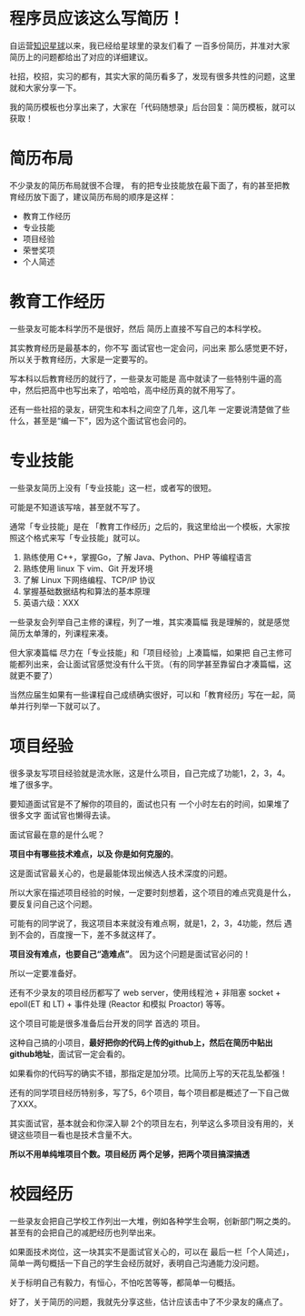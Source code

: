 # 程序员应该这么写简历！

自运营[知识星球](https://mp.weixin.qq.com/s/QVF6upVMSbgvZy8lHZS3CQ)以来，我已经给星球里的录友们看了 一百多份简历，并准对大家简历上的问题都给出了对应的详细建议。

社招，校招，实习的都有，其实大家的简历看多了，发现有很多共性的问题，这里就和大家分享一下。

我的简历模板也分享出来了，大家在「代码随想录」后台回复：简历模板，就可以获取！

# 简历布局

不少录友的简历布局就很不合理， 有的把专业技能放在最下面了，有的甚至把教育经历放下面了，建议简历布局的顺序是这样：

* 教育工作经历
* 专业技能
* 项目经验
* 荣誉奖项
* 个人简述

# 教育工作经历

一些录友可能本科学历不是很好，然后 简历上直接不写自己的本科学校。

其实教育经历是最基本的，你不写 面试官也一定会问，问出来 那么感觉更不好，所以关于教育经历，大家是一定要写的。

写本科以后教育经历的就行了，一些录友可能是 高中就读了一些特别牛逼的高中，然后把高中也写出来了，哈哈哈，高中经历真的就不用写了。

还有一些社招的录友，研究生和本科之间空了几年，这几年 一定要说清楚做了些什么，甚至是“编一下”，因为这个面试官也会问的。

# 专业技能

一些录友简历上没有「专业技能」这一栏，或者写的很短。

可能是不知道该写啥，甚至就不写了。

通常「专业技能」是在 「教育工作经历」之后的，我这里给出一个模板，大家按照这个格式来写「专业技能」就可以。

1. 熟练使用 C++，掌握Go，了解 Java、Python、PHP 等编程语言
2. 熟练使用 linux 下 vim、Git 开发环境
3. 了解 Linux 下网络编程、TCP/IP 协议
4. 掌握基础数据结构和算法的基本原理
5. 英语六级：XXX


一些录友会列举自己主修的课程，列了一堆，其实凑篇幅 我是理解的，就是感觉简历太单薄的，列课程来凑。

但大家凑篇幅 尽力在「专业技能」和「项目经验」上凑篇幅，如果把 自己主修可能都列出来，会让面试官感觉没有什么干货。（有的同学甚至靠留白才凑篇幅，这就更不要了）

当然应届生如果有一些课程自己成绩确实很好，可以和「教育经历」写在一起，简单并行列举一下就可以了。

# 项目经验

很多录友写项目经验就是流水账，这是什么项目，自己完成了功能1，2，3，4。堆了很多字。

要知道面试官是不了解你的项目的，面试也只有 一个小时左右的时间，如果堆了很多文字 面试官也懒得去读。

面试官最在意的是什么呢？

**项目中有哪些技术难点，以及 你是如何克服的**。

这是面试官最关心的，也是最能体现出候选人技术深度的问题。

所以大家在描述项目经验的时候，一定要时刻想着，这个项目的难点究竟是什么，要反复问自己这个问题。

可能有的同学说了，我这项目本来就没有难点啊，就是1，2，3，4功能，然后 遇到不会的，百度搜一下，差不多就这样了。

**项目没有难点，也要自己“造难点”**。 因为这个问题是面试官必问的！

所以一定要准备好。

还有不少录友的项目经历都写了 web server，使用线程池 + 非阻塞 socket + epoll(ET 和 LT) + 事件处理 (Reactor 和模拟 Proactor) 等等。

这个项目可能是很多准备后台开发的同学 首选的 项目。

这种自己搞的小项目，**最好把你的代码上传的github上，然后在简历中贴出github地址**，面试官一定会看的。

如果看你的代码写的确实不错，那指定是加分项。比简历上写的天花乱坠都强！

还有的同学项目经历特别多，写了5，6个项目，每个项目都是概述了一下自己做了XXX。

其实面试官，基本就会和你深入聊 2个的项目左右，列举这么多项目没有用的，关键这些项目一看也是技术含量不大。

**所以不用单纯堆项目个数。项目经历 两个足够，把两个项目搞深搞透**


# 校园经历

一些录友会把自己学校工作列出一大堆，例如各种学生会啊，创新部门啊之类的。甚至有的会把自己的减肥经历也列举出来。

如果面技术岗位，这一块其实不是面试官关心的，可以在 最后一栏「个人简述」，简单一两句概括一下自己的学生会经历就好，表明自己沟通能力没问题。

关于标明自己有毅力，有恒心，不怕吃苦等等，都简单一句概括。


好了，关于简历的问题，我就先分享这些，估计应该击中了不少录友的痛点了。

